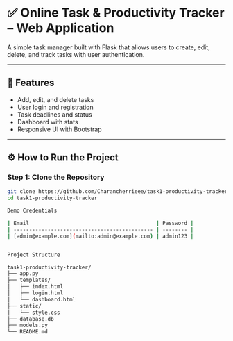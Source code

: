 # ✅ Online Task & Productivity Tracker – Web Application

A simple task manager built with Flask that allows users to create, edit, delete, and track tasks with user authentication.

---

## 🚀 Features

- Add, edit, and delete tasks
- User login and registration
- Task deadlines and status
- Dashboard with stats
- Responsive UI with Bootstrap

---

## ⚙️ How to Run the Project

### Step 1: Clone the Repository

```bash
git clone https://github.com/Charancherrieee/task1-productivity-tracker.git
cd task1-productivity-tracker

Demo Credentials

| Email                                         | Password |
| --------------------------------------------- | -------- |
| [admin@example.com](mailto:admin@example.com) | admin123 |


Project Structure

task1-productivity-tracker/
├── app.py
├── templates/
│   ├── index.html
│   ├── login.html
│   └── dashboard.html
├── static/
│   └── style.css
├── database.db
├── models.py
└── README.md

